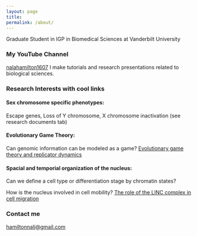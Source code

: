 ```yaml
---
layout: page
title:  
permalink: /about/
---
```

Graduate Student in IGP in Biomedical Sciences at Vanderbilt University

### My YouTube Channel
[nalahamilton1607]([https://www.youtube.com/channel/UCDNVgS1O-37Fzl20FiNgb2g])
I make tutorials and research presentations related to biological sciences.

### Research Interests with cool links
#### Sex chromosome specific phenotypes: 
Escape genes, Loss of Y chromosome, X chromosome inactivation
(see research documents tab)

#### Evolutionary Game Theory: 
Can genomic information can be modeled as a game?
[Evolutionary game theory and replicator dynamics]([https://www.youtube.com/watch?v=Xp7BAIyQxKE])

#### Spacial and temporial organization of the nucleus: 
Can we define a cell type or differentiation stage by chromatin states? 

How is the nucleus involved in cell mobility?
[The role of the LINC complex in cell migration]([https://www.youtube.com/watch?v=cS5sKqZt71o&t=6s])


### Contact me
[hamiltonnalj@gmail.com](mailto:hamiltonnalj@gmail.com)
